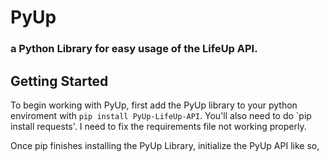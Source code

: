 # PyUp
### a Python Library for easy usage of the LifeUp API.

## Getting Started
To begin working with PyUp, first add the PyUp library to your python enviroment with `pip install PyUp-LifeUp-API`. You'll also need to do `pip install requests'. I need to fix the requirements file not working properly.

Once pip finishes installing the PyUp Library, initialize the PyUp API like so,
